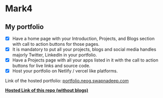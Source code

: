 # Mark4

## My portfolio

- [x] Have a home page with your Introduction, Projects, and Blogs section with call to action buttons for those pages.
- [x] It is mandatory to put all your projects, blogs and social media handles majorly Twitter, LinkedIn in your portfolio.
- [x] Have a Projects page with all your apps listed in it with the call to action buttons for live links and source code.
- [x] Host your portfolio on Netlify / vercel like platforms.

Link of the hosted portfolio: [portfolio.neog.swapnadeep.com](https://portfolio.neog.swapnadeep.com/)

[**Hosted Link of this repo (without blogs)**](https://portfolio-v1.neog.swapnadeep.com/)
